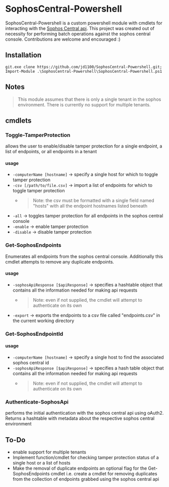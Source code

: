 # SophosCentral-Powershell
SophosCentral-Powershell is a custom powershell module with cmdlets for interacting with the [Sophos Central api](https://developer.sophos.com/intro). This project was created out of necessity for performing batch operations against the sophos central console. Contributions are welcome and encouraged :)
## Installation
``git.exe clone https://github.com/jd1100/SophosCentral-Powershell.git; Import-Module .\SophosCentral-Powershell\SophosCentral-Powershell.ps1``
## Notes
> This module assumes that there is only a single tenant in the sophos environment. There is currently no support for multiple tenants.
## cmdlets
### Toggle-TamperProtection
allows the user to enable/disable tamper protection for a single endpoint, a list of endpoints, or all endpoints in a tenant
#### usage
- ``-computerName [hostname]`` -> specify a single host for which to toggle tamper protection 
- ``-csv [/path/to/file.csv]`` -> import a list of endpoints for which to toggle tamper protection
  - > Note: the csv must be formatted with a single field named "hosts" with all the endpoint hostnames listed beneath
- ``-all`` -> toggles tamper protection for all endpoints in the sophos central console
- ``-enable`` -> enable tamper protection
- ``-disable`` -> disable tamper protection
### Get-SophosEndpoints
Enumerates all endpoints from the sophos central console. Additionally this cmdlet attempts to remove any duplicate endpoints.
#### usage
- ``-sophosApiResponse [$apiResponse]`` -> specifies a hashtable object that contains all the information needed for making api requests
  - > Note: even if not supplied, the cmdlet will attempt to authenticate on its own
- ``-export`` -> exports the endpoints to a csv file called "endpoints.csv" in the current working directory
### Get-SophosEndpointId
#### usage
- ``-computerName [hostname]`` -> specify a single host to find the associated sophos central id
- ``-sophosApiResponse [$apiResponse]`` -> specifies a hash table object that contains all the information needed for making api requests
  - > Note: even if not supplied, the cmdlet will attempt to authenticate on its own
### Authenticate-SophosApi
performs the initial authentication with the sophos central api using oAuth2. Returns a hashtable with metadata about the respective sophos central environment
## To-Do
- enable support for multiple tenants
- Implement function/cmdlet for checking tamper protection status of a single host or a list of hosts
- Make the removal of duplicate endpoints an optional flag for the Get-SophosEndpoints cmdlet i.e. create a cmdlet for removing duplicates from the collection of endpoints grabbed using the sophos central api

